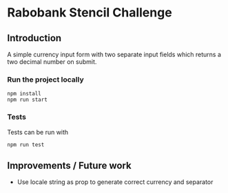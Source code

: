 # Rabobank Stencil Challenge

## Introduction
A simple currency input form with two separate input fields which returns a two decimal number on submit.

### Run the project locally
```
npm install
npm run start
```

### Tests
Tests can be run with
```
npm run test
```

## Improvements / Future work
* Use locale string as prop to generate correct currency and separator
